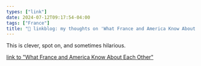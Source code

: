 ```yaml
---
types: ["link"]
date: 2024-07-12T09:17:54-04:00
tags: ["France"]
title: "🔗 linkblog: my thoughts on 'What France and America Know About Each Other'"
---
```

This is clever, spot on, and sometimes hilarious.

[link to "What France and America Know About Each Other"](https://www.mcsweeneys.net/articles/what-france-and-america-know-about-each-other)
